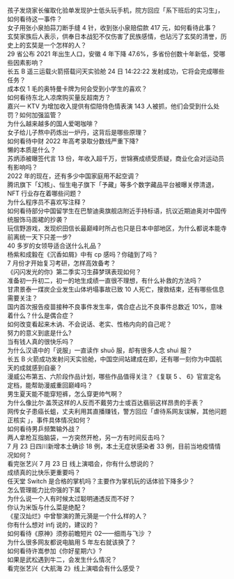 孩子发烧家长催取化验单发现护士低头玩手机，院方回应「系下班后的实习生」，如何看待这一事件？  
女子用张小泉拍蒜刀断手缝 4 针，收到张小泉赔偿款 417 元，如何看待此事？  
玄奘家族后人表示，供奉日本战犯不仅伤害了民族感情，也玷污了玄奘的清誉，历史上的玄奘是一个怎样的人？  
29 省公布 2021 年出生人口，安徽 4 年下降 47.6%，多省份创数十年新低，受哪些因素影响？  
长五 B 遥三运载火箭搭载问天实验舱 24 日 14:22:22 发射成功，它将会完成哪些任务？  
成本仅 1 毛的奥特曼卡牌为何会受到小学生的喜欢？  
如何看待东北人凉席购买量反超南方？  
嘉兴一 KTV 为增加收入提供有偿陪侍色情表演 143 人被抓，他们会受到什么处罚？如何加强监管？  
为什么越来越多的国人爱喝咖啡？  
女子给儿子熬中药炼出一炉丹，这背后是哪些原理？  
如何看待中财 2022 年高考录取分数线严重下降?  
懒的本质是什么？  
苏炳添被曝签代言 13 份，年收入超千万，世锦赛成绩受质疑，商业化会对运动员有影响吗？  
2022 年的现在，还有多少中国家庭用不起空调？  
腾讯旗下「幻核」、恒生电子旗下「予藏」等多个数字藏品平台被曝关停清退，NFT 行业存在着哪些问题？  
为什么程序员不喜欢写注释？  
如何看待部分中国留学生在巴黎迪奥旗舰店附近手持标语，抗议近期迪奥对中国传统服饰马面裙的抄袭？  
玩信野游戏，发现织田信长最巅峰时所占也只是日本中部地区，为什么都说本能寺前离统一天下只差一步?  
40 多岁的女领导适合送什么礼品？  
杨紫和成毅在《沉香如屑》中有 cp 感吗？你磕到了吗？  
7 月份才开始复习考研，怎样高效备考？  
《闪闪发光的你》第二季实习生薛梦琪表现如何？  
准备初一升初二，初一的地生成绩一直很不理想，有什么补救的方法吗？  
甘肃景泰一煤炭企业发生山体坍塌事故已致 10 人死亡，搜救结束，还有哪些信息需要关注？  
国内首次报告疫苗接种不良事件发生率，偶合症占比不良事件总数近 10%，意味着什么？什么是偶合症？  
如何改变看起来木讷、不会说话、老实、性格内向的自己呢？  
努力的意义到底是什么?  
当有钱人真的很快乐吗？  
为什么汉语中的「说服」一直读作 shuō 服，却有很多人念 shuì 服？  
长五 B 火箭成功发射问天实验舱，中国空间站建成在即，还有哪一刻你为中国航天的成就感到自豪？  
漫威公布第五、六阶段作品计划，哪些作品值得关注？《复联 5 、 6》官宣定名定档，能帮助漫威重回巅峰吗？  
男生夏天能不能穿短裤，怎么穿更帅气啊？  
为什么像比尔·盖茨这样的人反而不戴劳力士或百达翡丽这样昂贵的手表？  
网传女子患癌长蛆，丈夫利用其直播赚钱，警方回应「虐待系网友误解，其他问题正核实 」，事件具体情况如何？  
如何看待男乒频繁输外战？  
两人拿枪互指脑袋，一方突然开枪，另一方有时间反击吗？  
7 月 23 日四川新增本土确诊 18 例，本土无症状感染者 33 例，目前当地疫情情况如何？  
看完张艺兴 7 月 23 日 线上演唱会，你有什么想说的？  
成绩真的比快乐更重要吗？  
任天堂 Switch 是合格的掌机吗？主要作为掌机玩的话体验下降多少？  
怎么管理能力比你强的下属？  
为什么说一个人有时候太过聪明通透反而不好？  
你认为米饭与什么菜是绝配？  
《星汉灿烂》中曾黎演的萧元漪是一个什么样的人？  
你有什么想对 infj 说的，建议的？  
如何看待《原神》须弥前瞻短片 02——细雨与飞沙 ？  
为什么很多网友都说电脑用 5 年左右就该换了？  
如何看待许嵩参加《你好星期六》?  
如果是武松遇到牛二，会发生什么情况？  
看完张艺兴《大航海 2》线上演唱会有什么感受？  
